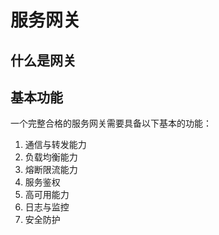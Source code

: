 # 服务网关

## 什么是网关



## 基本功能

一个完整合格的服务网关需要具备以下基本的功能：

1. 通信与转发能力
2. 负载均衡能力
3. 熔断限流能力
4. 服务鉴权
5. 高可用能力
6. 日志与监控
7. 安全防护

